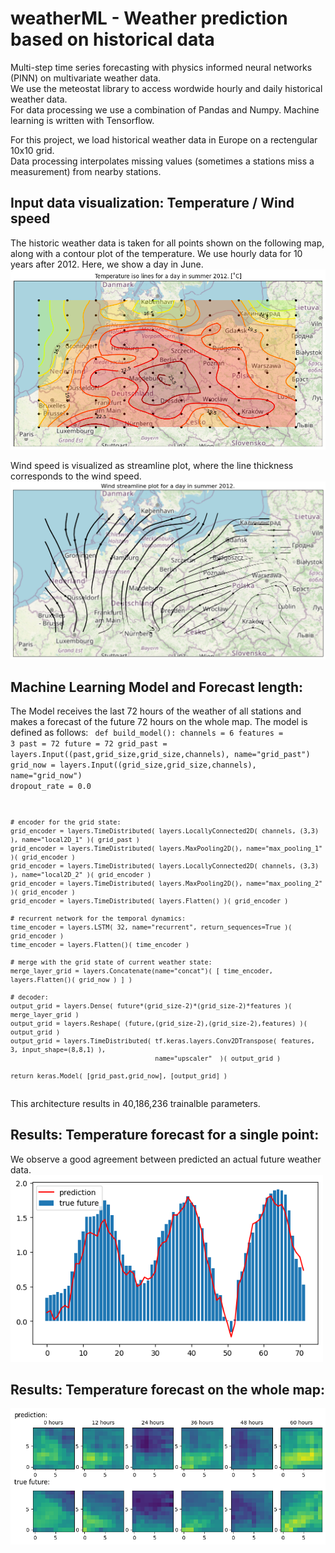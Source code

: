 # weatherML -  Weather prediction based on historical data
Multi-step time series forecasting with physics informed neural networks (PINN) on multivariate weather data.  
We use the meteostat library to access wordwide hourly and daily historical weather data.  
For data processing we use a combination of Pandas and Numpy. Machine learning is written with Tensorflow.   

For this project, we load historical weather data in Europe on a rectengular 10x10 grid.  
Data processing interpolates missing values (sometimes a stations miss a measurement)
from nearby stations. 

## Input data visualization: Temperature / Wind speed
The historic weather data is taken for all points shown on the following map, along with a contour plot of the temperature.
We use hourly data for 10 years after 2012. Here, we show a day in June. 
<img src="https://github.com/azantop/weatherML/blob/main/images/heatmap.png?raw=true" alt="temperatures" width="600"/>

Wind speed is visualized as streamline plot, where the line thickness corresponds to the wind speed.  
<img src="https://github.com/azantop/weatherML/blob/main/images/windmap.png?raw=true" alt="temperatures" width="600"/>

## Machine Learning Model and Forecast length:

The Model receives the last 72 hours of the weather of all stations 
and makes a forecast of the future 72 hours on the whole map.
The model is defined as follows:
<code>
def build_model():
    channels = 6
    features = 3
    past = 72
    future = 72
    grid_past  = layers.Input((past,grid_size,grid_size,channels), name="grid_past") 
    grid_now   = layers.Input((grid_size,grid_size,channels), name="grid_now")
    dropout_rate = 0.0
    
    # encoder for the grid state:
    grid_encoder = layers.TimeDistributed( layers.LocallyConnected2D( channels, (3,3) ), name="local2D_1" )( grid_past )
    grid_encoder = layers.TimeDistributed( layers.MaxPooling2D(), name="max_pooling_1" )( grid_encoder )
    grid_encoder = layers.TimeDistributed( layers.LocallyConnected2D( channels, (3,3) ), name="local2D_2" )( grid_encoder )
    grid_encoder = layers.TimeDistributed( layers.MaxPooling2D(), name="max_pooling_2" )( grid_encoder )
    grid_encoder = layers.TimeDistributed( layers.Flatten() )( grid_encoder )
    
    # recurrent network for the temporal dynamics:
    time_encoder = layers.LSTM( 32, name="recurrent", return_sequences=True )( grid_encoder ) 
    time_encoder = layers.Flatten()( time_encoder )
    
    # merge with the grid state of current weather state:
    merge_layer_grid = layers.Concatenate(name="concat")( [ time_encoder, layers.Flatten()( grid_now ) ] )   
    
    # decoder: 
    output_grid = layers.Dense( future*(grid_size-2)*(grid_size-2)*features )( merge_layer_grid )
    output_grid = layers.Reshape( (future,(grid_size-2),(grid_size-2),features) )( output_grid )
    output_grid = layers.TimeDistributed( tf.keras.layers.Conv2DTranspose( features, 3, input_shape=(8,8,1) ), 
                                          name="upscaler"  )( output_grid )
     
    return keras.Model( [grid_past,grid_now], [output_grid] )  
</code>
This architecture results in 40,186,236 trainalble parameters.

## Results: Temperature forecast for a single point:
We observe a good agreement between predicted an actual future weather data.  
<img src="https://github.com/azantop/weatherML/blob/main/images/prediction.png?raw=true" alt="temperatures" width="500"/>

## Results: Temperature forecast on the whole map:
<img src="https://github.com/azantop/weatherML/blob/main/images/map_prediction.png?raw=true" alt="temperatures" width="800"/>

